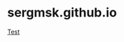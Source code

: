 # sergmsk.github.io
<a href="https://sergmsk.github.io/" target="_blank" rel="nofollow noopener">Test</a>
